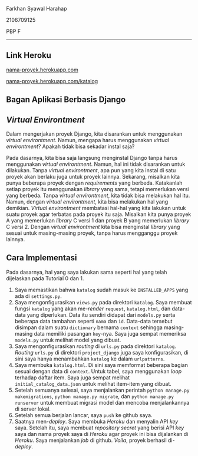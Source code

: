Farkhan Syawal Harahap

2106709125

PBP F

***

## Link Heroku
[nama-proyek.herokuapp.com](https://nama-proyek.herokuapp.com/)

[nama-proyek.herokuapp.com/katalog](https://nama-proyek.herokuapp.com/katalog)

## Bagan Aplikasi Berbasis Django

## _Virtual Environtment_
Dalam mengerjakan proyek Django, kita disarankan untuk menggunakan _virtual environtment_. Namun, mengapa harus menggunakan _virtual environtment_? Apakah tidak bisa sekadar instal saja?

Pada dasarnya, kita bisa saja langsung menginstal Django tanpa harus menggunakan _virtual environtment_. Namun, hal ini tidak disarankan untuk dilakukan. Tanpa _virtual environtment_, apa pun yang kita instal di satu proyek akan berlaku juga untuk proyek lainnya. Sekarang, misalkan kita punya beberapa proyek dengan _requirements_ yang berbeda. Katakanlah setiap proyek itu menggunakan _library_ yang sama, tetapi memerlukan versi yang berbeda. Tanpa _virtual environtment_, kita tidak bisa melakukan hal itu. Namun, dengan _virtual environtment_, kita bisa melakukan hal yang demikian. _Virtual environtment_ membatasi hal-hal yang kita lakukan untuk suatu proyek agar terbatas pada proyek itu saja. Misalkan kita punya proyek A yang memerlukan _library_ C versi 1 dan proyek B yang memerlukan _library_ C versi 2. Dengan _virtual environtment_ kita bisa menginstal _library_ yang sesuai untuk masing-masing proyek, tanpa harus mengganggu proyek lainnya.

## Cara Implementasi
Pada dasarnya, hal yang saya lakukan sama seperti hal yang telah dijelaskan pada Tutorial 0 dan 1.
1. Saya memastikan bahwa `katalog` sudah masuk ke `INSTALLED_APPS` yang ada di `settings.py`.
2. Saya mengonfigurasikan `views.py` pada direktori `katalog`. Saya membuat fungsi `katalog` yang akan me-_render_ `request`, `katalog.html`, dan data-data yang diperlukan. Data itu sendiri didapat dari `models.py` serta beberapa data tambahan seperti `nama` dan `id`. Data-data tersebut disimpan dalam suatu `dictionary` bernama `context` sehingga masing-masing data memiliki pasangan `key`-nya. Saya juga sempat memeriksa `models.py` untuk melihat model yang dibuat.
3. Saya mengonfigurasikan _routing_ di `urls.py` pada direktori `katalog`. _Routing_ `urls.py` di direktori `project_django` juga saya konfigurasikan, di sini saya hanya menambahkan `katalog` ke dalam `urlpatterns`.
4. Saya membuka `katalog.html`. Di sini saya memformat beberapa bagian sesuai dengan data di `context`. Untuk tabel, saya menggunakan _loop_ terhadap daftar item. Saya juga sempat melihat `initial_catalog_data.json` untuk melihat item-item yang dibuat.
5. Setelah semuanya selesai, saya menjalankan perintah `python manage.py makemigrations`, `python manage.py migrate`, dan `python manage.py runserver` untuk membuat migrasi model dan mencoba menjalankannya di server lokal.
6. Setelah semua berjalan lancar, saya `push` ke github saya.
7. Saatnya men-_deploy_. Saya membuka _Heroku_ dan menyalin API _key_ saya. Setelah itu, saya membuat _repository secret_ yang berisi API _key_ saya dan nama proyek saya di _Heroku_ agar proyek ini bisa dijalankan di _Heroku_. Saya menjalankan _job_ di github. _Voila_, proyek berhasil di-_deploy_.
